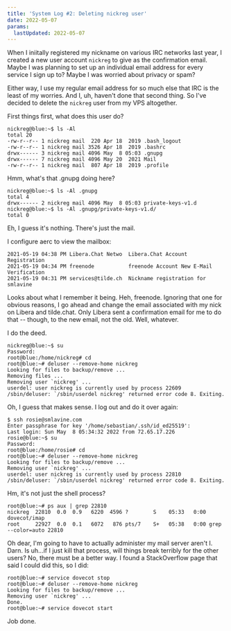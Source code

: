 ```yaml
---
title: 'System Log #2: Deleting nickreg user'
date: 2022-05-07
params:
  lastUpdated: 2022-05-07
---
```


When I iniitally registered my nickname on various IRC networks last
year, I created a new user account `nickreg` to give as the
confirmation email. Maybe I was planning to set up an individual email
address for every service I sign up to? Maybe I was worried about
privacy or spam?

Either way, I use my regular email address for so much else that IRC is
the least of my worries. And I, uh, haven't done that second thing. So
I've decided to delete the `nickreg` user from my VPS altogether.

First things first, what does this user do?

```
nickreg@blue:~$ ls -Al
total 20
-rw-r--r-- 1 nickreg mail  220 Apr 18  2019 .bash_logout
-rw-r--r-- 1 nickreg mail 3526 Apr 18  2019 .bashrc
drwx------ 3 nickreg mail 4096 May  8 05:03 .gnupg
drwx------ 7 nickreg mail 4096 May 20  2021 Mail
-rw-r--r-- 1 nickreg mail  807 Apr 18  2019 .profile
```

Hmm, what's that .gnupg doing here?

```
nickreg@blue:~$ ls -Al .gnupg
total 4
drwx------ 2 nickreg mail 4096 May  8 05:03 private-keys-v1.d
nickreg@blue:~$ ls -Al .gnupg/private-keys-v1.d/
total 0
```

Eh, I guess it's nothing. There's just the mail.

I configure aerc to view the mailbox:

```
2021-05-19 04:38 PM Libera.Chat Netwo  Libera.Chat Account Registration
2021-05-19 04:34 PM freenode           freenode Account New E-Mail Verification
2021-05-19 04:31 PM services@tilde.ch  Nickname registration for smlavine
```

Looks about what I remember it being. Heh, freenode. Ignoring that one
for obvious reasons, I go ahead and change the email associated with my
nick on Libera and tilde.chat. Only Libera sent a confirmation email for
me to do that -- though, to the new email, not the old. Well, whatever.

I do the deed.

```
nickreg@blue:~$ su
Password:
root@blue:/home/nickreg# cd
root@blue:~# deluser --remove-home nickreg
Looking for files to backup/remove ...
Removing files ...
Removing user `nickreg' ...
userdel: user nickreg is currently used by process 22609
/sbin/deluser: `/sbin/userdel nickreg' returned error code 8. Exiting.
```

Oh, I guess that makes sense. I log out and do it over again:

```
$ ssh rosie@smlavine.com
Enter passphrase for key '/home/sebastian/.ssh/id_ed25519':
Last login: Sun May  8 05:34:32 2022 from 72.65.17.226
rosie@blue:~$ su
Password:
root@blue:/home/rosie# cd
root@blue:~# deluser --remove-home nickreg
Looking for files to backup/remove ...
Removing user `nickreg' ...
userdel: user nickreg is currently used by process 22810
/sbin/deluser: `/sbin/userdel nickreg' returned error code 8. Exiting.
```

Hm, it's not just the shell process?

```
root@blue:~# ps aux | grep 22810
nickreg  22810  0.0  0.9   6220  4596 ?        S    05:33   0:00 dovecot/imap
root     22927  0.0  0.1   6072   876 pts/7    S+   05:38   0:00 grep --color=auto 22810
```

Oh dear, I'm going to have to actually administer my mail server aren't
I. Darn. Is uh...if I just kill that process, will things break terribly
for the other users? No, there must be a better way. I found a
StackOverflow page that said I could did this, so I did:

```
root@blue:~# service dovecot stop
root@blue:~# deluser --remove-home nickreg
Looking for files to backup/remove ...
Removing user `nickreg' ...
Done.
root@blue:~# service dovecot start
```

Job done.
